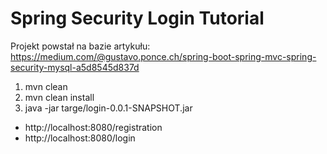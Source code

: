 # Spring Security Login Tutorial

Projekt powstał na bazie artykułu:
https://medium.com/@gustavo.ponce.ch/spring-boot-spring-mvc-spring-security-mysql-a5d8545d837d

1. mvn clean
2. mvn clean install
3. java -jar targe/login-0.0.1-SNAPSHOT.jar


- http://localhost:8080/registration
- http://localhost:8080/login
